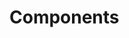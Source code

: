<!-- Space: Projects -->
<!-- Parent: ZshNvim -->
<!-- Title: Components ZshNvim -->
<!-- Label: ZshNvim -->
<!-- Label: Project -->
<!-- Label: Components -->
<!-- Include: disclaimer.md -->
<!-- Include: ac:toc -->

# Components
